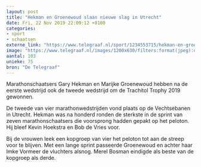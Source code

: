 ```yaml
---
layout: post
title: "Hekman en Groenewoud slaan nieuwe slag in Utrecht"
date: Fri, 22 Nov 2019 22:09:12 +0100
categories: 
- sport 
- schaatsen 
externe_link: "https://www.telegraaf.nl/sport/1234553715/hekman-en-groenewoud-slaan-nieuwe-slag-in-utrecht"
image: "https://www.telegraaf.nl/images/1200x630/filters:format(jpeg):quality(80)/cdn-kiosk-api.telegraaf.nl/5518bfe0-0d6c-11ea-b857-0218eaf05005.jpg"
aantal: 103
unieke: 75
bron: "De Telegraaf"
---
```


<p class="intro">Marathonschaatsers Gary Hekman en Marijke Groenewoud hebben na de eerste wedstrijd ook de tweede wedstrijd om de Trachitol Trophy 2019 gewonnen.</p> <p>De tweede van vier marathonwedstrijden vond plaats op de Vechtsebanen in Utrecht. Hekman was na honderd ronden de sterkste in de sprint van zeven marathonschaatsers die voorsprong hadden gepakt op het peloton. Hij bleef Kevin Hoekstra en Bob de Vries voor.</p><p>Bij de vrouwen leek een kopgroep van vier het peloton tot aan de streep voor te blijven. Met een lange sprint passeerde Groenewoud en achter haar Imke Vormeer de vluchters alsnog. Merel Bosman eindigde als beste van de kopgroep als derde.</p>
